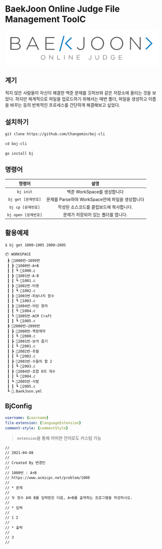 # BaekJoon Online Judge File Management ToolC
![백준 로고](imgs/logo.png)

## 계기

적지 않은 사람들이 자신이 해결한 백준 문제를 깃허브와 같은 저장소에 올리는 것을 보았다.
하지만 체계적으로 파일을 업로드하기 위해서는 매번 폴더, 파일을 생성하고 이름을 바꾸는 등의 반복적인 프로세스를 간단하게 해결해보고 싶었다. 

## 설치하기

```
git clone https://github.com/Changemin/boj-cli

cd boj-cli

go install bj
```

## 명령어

|명령어|설명|
|:---:|:---:| 
|`bj init`|백준 WorkSpace를 생성합니다|
|`bj get [문제번호]`|문제를 Parse하여 WorkSpace안에 파일을 생성합니다|
|`bj cp [문제번호]`|작성된 소스코드를 클립보드에 복사합니다.|
|`bj open [문제번호]`|문제가 저장되어 있는 폴더를 엽니다.|

## 활용예제

```
$ bj get 1000~1005 2000~2005
```

```
📦 WORKSPACE
 ┣ 📂1000번~1099번
 ┃ ┣ 📂1000번-A+B
 ┃ ┃ ┗ 📜1000.c
 ┃ ┣ 📂1001번-A-B
 ┃ ┃ ┗ 📜1001.c
 ┃ ┣ 📂1002번-터렛
 ┃ ┃ ┗ 📜1002.c
 ┃ ┣ 📂1003번-피보나치 함수
 ┃ ┃ ┗ 📜1003.c
 ┃ ┣ 📂1004번-어린 왕자
 ┃ ┃ ┗ 📜1004.c
 ┃ ┗ 📂1005번-ACM Craft
 ┃ ┃ ┗ 📜1005.c
 ┣ 📂2000번~2099번
 ┃ ┣ 📂2000번-책장제작
 ┃ ┃ ┗ 📜2000.c
 ┃ ┣ 📂2001번-보석 줍기
 ┃ ┃ ┗ 📜2001.c
 ┃ ┣ 📂2002번-추월
 ┃ ┃ ┗ 📜2002.c
 ┃ ┣ 📂2003번-수들의 합 2
 ┃ ┃ ┗ 📜2003.c
 ┃ ┣ 📂2004번-조합 0의 개수
 ┃ ┃ ┗ 📜2004.c
 ┃ ┗ 📂2005번-사발
 ┃ ┃ ┗ 📜2005.c
 ┗ 📜.BaekJoon.yml
```

## BjConfig
```yaml
username: {username}
file-extension: {languageExtension}
comment-style: {commentStyle}
```

> `extension`을 통해 어떠한 언어로도 커스텀 가능

```
//
// 2021-04-08
//
// Created By 변경민
//
// 1000번 : A+B
// https://www.acmicpc.net/problem/1000
//
// * 문제
//
// 두 정수 A와 B를 입력받은 다음, A+B를 출력하는 프로그램을 작성하시오.
//
// * 입력
//
// 1 2
//
// * 출력
//
// 3
//
```
